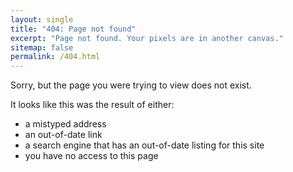 ```yaml
---
layout: single
title: "404: Page not found"
excerpt: "Page not found. Your pixels are in another canvas."
sitemap: false
permalink: /404.html
---
```


Sorry, but the page you were trying to view does not exist.

It looks like this was the result of either:

- a mistyped address
- an out-of-date link
- a search engine that has an out-of-date listing for this site
- you have no access to this page
